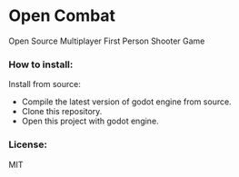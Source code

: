 # Open Combat

Open Source Multiplayer First Person Shooter Game

### How to install:

Install from source:
- Compile the latest version of godot engine from source.
- Clone this repository.
- Open this project with godot engine.

### License:
MIT
